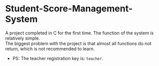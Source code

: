 # Student-Score-Management-System
A project completed in C for the first time. The function of the system is relatively simple.  
The biggest problem with the project is that almost all functions do not return, which is not recommended to learn.
* PS: The teacher registration key is: `teacher`.
